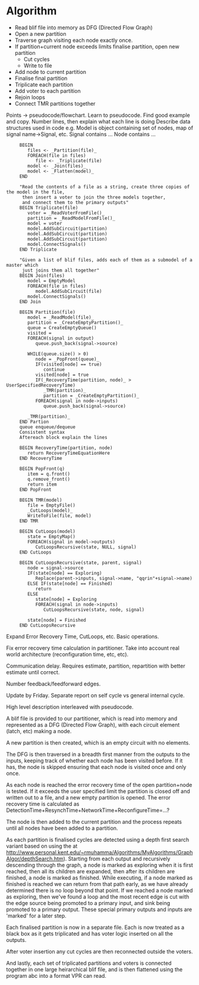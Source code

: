 Algorithm
=========

 - Read blif file into memory as DFG (Directed Flow Graph)
 - Open a new partition
 - Traverse graph visiting each node exactly once.
 - If partition+current node exceeds limits finalise partition, open new partition
   - Cut cycles
   - Write to file
 - Add node to current partition
 - Finalise final partition
 - Triplicate each partition
 - Add voter to each partition
 - Rejoin loops
 - Connect TMR partitions together

Points -> pseudocode/flowchart.
Learn to pseudocode. Find good example and copy.
Number lines, then explain what each line is doing
Describe data structures used in code e.g. Model is object containing set of nodes, map of signal name->Signal, etc.
Signal contains ...
Node contains ...

         BEGIN
            files <- _Partition(file)_
            FOREACH(file in files)
               file <- _Triplicate(file)
            model <- _Join(files)_
            model <- _Flatten(model)_
         END

         "Read the contents of a file as a string, create three copies of the model in the file,
          then insert a voter to join the three models together,
          and connect them to the primary outputs"
         BEGIN Triplicate(file)
            voter = _ReadVoterFromFile()_
            partition = _ReadModelFromFile()_
            model = voter
            model.AddSubCircuit(partition)
            model.AddSubCircuit(partition)
            model.AddSubCircuit(partition)
            model.ConnectSignals()
         END Triplicate

         "Given a list of blif files, adds each of them as a submodel of a master which
          just joins them all together"
         BEGIN Join(files)
            model = EmptyModel
            FOREACH(file in files)
               model.AddSubCircuit(file)
            model.ConnectSignals()
         END Join

         BEGIN Partition(file)
            model = _ReadModel(file)_
            partition = _CreateEmptyPartition()_
            queue = CreateEmptyQueue()
            visited = 
            FOREACH(signal in output)
               queue.push_back(signal->source)

            WHILE(queue.size() > 0)
               node = _PopFront(queue)_
               IF(visited[node] == true)
                  continue
               visited[node] = true
               IF(_RecoveryTime(partition, node)_ > UserSpecifiedRecoveryTime)
                  _TMR(partition)_
                  partition = _CreateEmptyPartition()_
               FOREACH(signal in node->inputs)
                  queue.push_back(signal->source)

            _TMR(partition)_
         END Partion
         queue enqueue/dequeue
         Consistent syntax
         Aftereach block explain the lines

         BEGIN RecoveryTime(partition, node)
            return RecoveryTimeEquationHere
         END RecoveryTime

         BEGIN PopFront(q)
            item = q.front()
            q.remove_front()
            return item
         END PopFront

         BEGIN TMR(model)
            file = EmptyFile()
            _CutLoops(model)_
            WriteToFile(file, model)
         END TMR

         BEGIN CutLoops(model)
            state = EmptyMap()
            FOREACH(signal in model->outputs)
               CutLoopsRecursive(state, NULL, signal)
         END CutLoops

         BEGIN CutLoopsRecursive(state, parent, signal)
            node = signal->source
            IF(state[node] == Exploring)
               Replace(parent->inputs, signal->name, "qqrin"+signal->name)
            ELSE IF(state[node] == Finished)
               return
            ELSE
               state[node] = Exploring
               FOREACH(signal in node->inputs)
                  CutLoopsRecursive(state, node, signal)

            state[node] = Finished
         END CutLoopsRecursive

Expand Error Recovery Time, CutLoops, etc. Basic operations.

Fix error recovery time calculation in partitioner. Take into account real world architecture (reconfiguration time, etc, etc).

Communication delay. Requires estimate, partition, repartition with better estimate until correct.

Number feedback/feedforward edges.

Update by Friday.
Separate report on self cycle vs general internal cycle.


High level description interleaved with pseudocode.

A blif file is provided to our partitioner, which is read into memory and represented as a DFG (Directed Flow Graph), with each circuit element (latch, etc) making a node.

A new partition is then created, which is an empty circuit with no elements.

The DFG is then traversed in a breadth first manner from the outputs to the inputs, keeping track of whether each node has been visited before. If it has, the node is skipped ensuring that each node is visited once and only once.

As each node is reached the error recovery time of the open partition+node is tested. If it exceeds the user specified limit the partition is closed off and written out to a file, and a new empty partition is opened. The error recovery time is calculated as DetectionTime+ResynchTime+NetworkTime+ReconfigureTime=...?

The node is then added to the current partition and the process repeats until all nodes have been added to a partition.

As each partition is finalised cycles are detected using a depth first search variant based on using the at http://www.personal.kent.edu/~rmuhamma/Algorithms/MyAlgorithms/GraphAlgor/depthSearch.htm).
Starting from each output and recursively descending through the graph, a node is marked as exploring when it is first reached, then all its children are expanded, then after its children are finished, a node is marked as finished.
While executing, if a node marked as finished is reached we can return from that path early, as we have already determined there is no loop beyond that point.
If we reached a node marked as exploring, then we've found a loop and the most recent edge is cut with the edge source being promoted to a primary input, and sink being promoted to a primary output. These special primary outputs and inputs are 'marked' for a later step.

Each finalised partition is now in a separate file. Each is now treated as a black box as it gets triplicated and has voter logic inserted on all the outputs.

After voter insertion any cut cycles are then reconnected outside the voters.

And lastly, each set of triplicated partitions and voters is connected together in one large heirarchical blif file, and is then flattened using the program abc into a format VPR can read.
